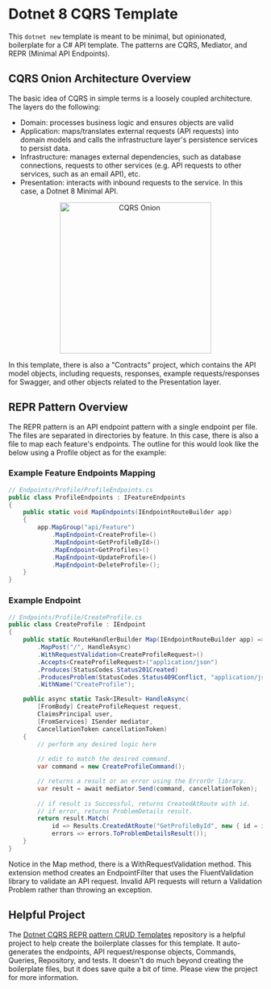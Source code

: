 # Dotnet 8 CQRS Template

This `dotnet new` template is meant to be minimal, but opinionated, boilerplate for a C# API template. The patterns are CQRS, Mediator, and REPR (Minimal API Endpoints).

## CQRS Onion Architecture Overview

The basic idea of CQRS in simple terms is a loosely coupled architecture. The layers do the following:

- Domain: processes business logic and ensures objects are valid
- Application: maps/translates external requests (API requests) into domain models and calls the infrastructure layer's persistence services to persist data.
- Infrastructure: manages external dependencies, such as database connections, requests to other services (e.g. API requests to other services, such as an email API), etc.
- Presentation: interacts with inbound requests to the service. In this case, a Dotnet 8 Minimal API.

<div align="center">
  <img alt="CQRS Onion" src="https://miro.medium.com/v2/resize:fit:1400/1*8eY3hTiNEWffynPPLqqZmw.jpeg" width="300" />
</div>

In this template, there is also a "Contracts" project, which contains the API model objects, including requests, responses, example requests/responses for Swagger, and other objects related to the Presentation layer.

## REPR Pattern Overview

The REPR pattern is an API endpoint pattern with a single endpoint per file. The files are separated in directories by feature. In this case, there is also a file to map each feature's endpoints. The outline for this would look like the below using a Profile object as for the example:

### Example Feature Endpoints Mapping

```csharp
// Endpoints/Profile/ProfileEndpoints.cs
public class ProfileEndpoints : IFeatureEndpoints
{
    public static void MapEndpoints(IEndpointRouteBuilder app)
    {
        app.MapGroup("api/Feature")
            .MapEndpoint<CreateProfile>()
            .MapEndpoint<GetProfileById>()
            .MapEndpoint<GetProfiles>()
            .MapEndpoint<UpdateProfile>()
            .MapEndpoint<DeleteProfile>();            
    }
}
```

### Example Endpoint

```csharp
// Endpoints/Profile/CreateProfile.cs
public class CreateProfile : IEndpoint
{
    public static RouteHandlerBuilder Map(IEndpointRouteBuilder app) => app
        .MapPost("/", HandleAsync)
        .WithRequestValidation<CreateProfileRequest>()
        .Accepts<CreateProfileRequest>("application/json")
        .Produces(StatusCodes.Status201Created)
        .ProducesProblem(StatusCodes.Status409Conflict, "application/json")
        .WithName("CreateProfile");

    public async static Task<IResult> HandleAsync(
        [FromBody] CreateProfileRequest request,
        ClaimsPrincipal user,
        [FromServices] ISender mediator,
        CancellationToken cancellationToken)
    {
        // perform any desired logic here
    
        // edit to match the desired command.
        var command = new CreateProfileCommand();

        // returns a result or an error using the ErrorOr library.
        var result = await mediator.Send(command, cancellationToken);
        
        // if result is Successful, returns CreatedAtRoute with id.
        // if error, returns ProblemDetails result.
        return result.Match(
            id => Results.CreatedAtRoute("GetProfileById", new { id = id }),
            errors => errors.ToProblemDetailsResult());
    }
}
```

Notice in the Map method, there is a WithRequestValidation method. This extension method creates an EndpointFilter that uses the FluentValidation library to validate an API request. Invalid API requests will return a Validation Problem rather than throwing an exception.

## Helpful Project

The [Dotnet CQRS REPR pattern CRUD Templates](https://github.com/AJax2012/DotnetCqrsReprCrudTemplates) repository is a helpful project to help create the boilerplate classes for this template. It auto-generates the endpoints, API request/response objects, Commands, Queries, Repository, and tests. It doesn't do much beyond creating the boilerplate files, but it does save quite a bit of time. Please view the project for more information.
